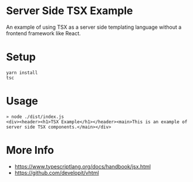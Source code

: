 # Server Side TSX Example

An example of using TSX as a server side templating language without a frontend framework like React.

# Setup

```
yarn install
tsc
```

# Usage

```
» node ./dist/index.js
<div><header><h1>TSX Example</h1></header><main>This is an example of server side TSX components.</main></div>
```

# More Info

- https://www.typescriptlang.org/docs/handbook/jsx.html
- https://github.com/developit/vhtml